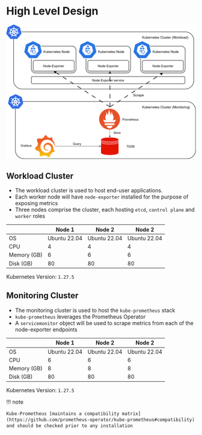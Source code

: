 # High Level Design

![Prometheus-Architecture.drawio.png](..%2FImages%2FPrometheus-Architecture.drawio.png)

## Workload Cluster

* The workload cluster is used to host end-user applications.
* Each worker node will have `node-exporter` installed for the purpose of exposing metrics
* Three nodes comprise the cluster, each hosting `etcd`, `control plane` and `worker` roles

|             | Node 1       | Node 2       | Node 2       |
|-------------|--------------|--------------|--------------|
| OS          | Ubuntu 22.04 | Ubuntu 22.04 | Ubuntu 22.04 |
| CPU         | 4            | 4            | 4            |
| Memory (GB) | 6            | 6            | 6            |
| Disk (GB)   | 80           | 80           | 80           |

Kubernetes Version: `1.27.5`


## Monitoring Cluster

* The monitoring cluster is used to host the `kube-prometheus` stack
* `kube-prometheus` leverages the Prometheus Operator
* A `servicemonitor` object will be used to scrape metrics from each of the node-exporter endpoints

|             | Node 1       | Node 2       | Node 2       |
|-------------|--------------|--------------|--------------|
| OS          | Ubuntu 22.04 | Ubuntu 22.04 | Ubuntu 22.04 |
| CPU         | 6            | 6            | 6            |
| Memory (GB) | 8            | 8            | 8            |
| Disk (GB)   | 80           | 80           | 80           |

Kubernetes Version: `1.27.5`

!!! note

    Kube-Prometheus [maintains a compatibility matrix](https://github.com/prometheus-operator/kube-prometheus#compatibility)
    and should be checked prior to any installation
    